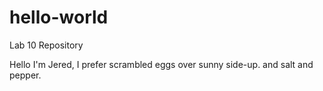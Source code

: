 # hello-world
Lab 10 Repository


Hello I'm Jered, I prefer scrambled eggs over sunny side-up.
and salt and pepper.
